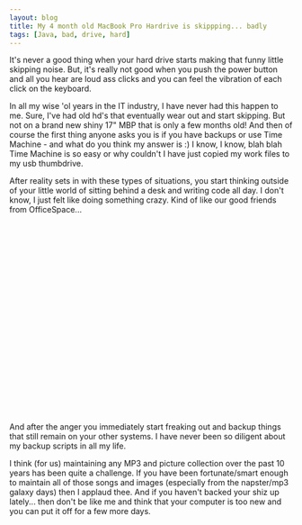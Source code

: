 ```yaml
---
layout: blog
title: My 4 month old MacBook Pro Hardrive is skippping... badly
tags: [Java, bad, drive, hard]
---
```


<p>It's never a good thing when your hard drive starts making that funny little skipping noise. But, it's really not good when you push the power button and all you hear are loud ass clicks and you can feel the vibration of each click on the keyboard.</p> 
<p>In all my wise 'ol years in the IT industry, I have never had this happen to me. Sure, I've had old hd's that eventually wear out and start skipping. But not on a brand new shiny 17" MBP that is only a few months old! And then of course the first thing anyone asks you is if you have backups or use Time Machine - and what do you think my answer is :) I know, I know, blah blah Time Machine is so easy or why couldn't I have just copied my work files to my usb thumbdrive.</p> 
<p>After reality sets in with these types of situations, you start thinking outside of your little world of sitting behind a desk and writing code all day. I don't know, I just felt like doing something crazy. Kind of like our good friends from OfficeSpace...<object width="425" height="355"><param name="movie" value="http://www.youtube.com/v/T6syezOHJ2Q&hl=en"></param><param name="wmode" value="transparent"></param><embed src="http://www.youtube.com/v/T6syezOHJ2Q&hl=en" type="application/x-shockwave-flash" wmode="transparent" width="425" height="355"></embed></object></p> 
<p>And after the anger you immediately start freaking out and backup things that still remain on your other systems. I have never been so diligent about my backup scripts in all my life.</p> 
<p>I think (for us) maintaining any MP3 and picture collection over the past 10 years has been quite a challenge. If you have been fortunate/smart enough to maintain all of those songs and images (especially from the napster/mp3 galaxy days) then I applaud thee. And if you haven't backed your shiz up lately... then don't be like me and think that your computer is too new and you can put it off for a few more days.</p>
